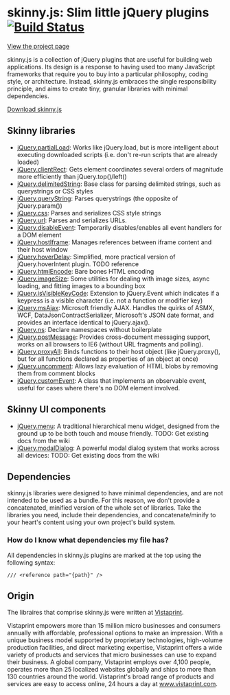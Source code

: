 skinny.js: Slim little jQuery plugins [![Build Status](https://secure.travis-ci.org/vistaprint/SkinnyJS.png?branch=master)](http://travis-ci.org/vistaprint/SkinnyJS)
===========================================

[View the project page](http://vistaprint.github.io/SkinnyJS)

skinny.js is a collection of jQuery plugins that are useful for building web applications. Its design is a response to having used too many JavaScript frameworks that require you to buy into a particular philosophy, coding style, or architecture. Instead, skinny.js embraces the single responsibility principle, and aims to create tiny, granular libraries with minimal dependencies.

[Download skinny.js](http://vistaprint.github.io/SkinnyJS/download-builder.html)

Skinny libraries
------------------

* [jQuery.partialLoad](http://vistaprint.github.io/SkinnyJS/docco/jquery.partialLoad.html): Works like jQuery.load, but is more intelligent about executing downloaded scripts (i.e. don't re-run scripts that are already loaded)
* [jQuery.clientRect](http://vistaprint.github.io/SkinnyJS/docco/jquery.clientRect.html): Gets element coordinates several orders of magnitude more efficiently than jQuery.top()/left()
* [jQuery.delimitedString](http://vistaprint.github.io/SkinnyJS/docco/jquery.delimitedString.html): Base class for parsing delimited strings, such as querystrings or CSS styles
* [jQuery.queryString](http://vistaprint.github.io/SkinnyJS/docco/jquery.queryString.html): Parses querystrings (the opposite of jQuery.param())
* [jQuery.css](http://vistaprint.github.io/SkinnyJS/docco/jquery.css.html): Parses and serializes CSS style strings
* [jQuery.url](http://vistaprint.github.io/SkinnyJS/docco/jquery.url.html): Parses and serializes URLs.
* [jQuery.disableEvent](http://vistaprint.github.io/SkinnyJS/docco/jquery.disableEvent.html): Temporarily disables/enables all event handlers for a DOM element
* [jQuery.hostIframe](http://vistaprint.github.io/SkinnyJS/docco/jquery.hostIframe.html): Manages references between iframe content and their host window
* [jQuery.hoverDelay](http://vistaprint.github.io/SkinnyJS/docco/jquery.hoverDelay.html): Simplified, more practical version of jQuery.hoverIntent plugin. TODO reference
* [jQuery.htmlEncode](http://vistaprint.github.io/SkinnyJS/docco/jquery.htmlEncode.html): Bare bones HTML encoding
* [jQuery.imageSize](http://vistaprint.github.io/SkinnyJS/docco/jquery.imageSize.html): Some utilities for dealing with image sizes, async loading, and fitting images to a bounding box
* [jQuery.isVisibleKeyCode](http://vistaprint.github.io/SkinnyJS/docco/jquery.isVisibleKeyCode.html): Extension to jQuery.Event which indicates if a keypress is a visible character (i.e. not a function or modifier key)
* [jQuery.msAjax](http://vistaprint.github.io/SkinnyJS/docco/jquery.msAjax.html): Microsoft friendly AJAX. Handles the quirks of ASMX, WCF, DataJsonContractSerializer, Microsoft's JSON date format, and provides an interface identical to jQuery.ajax().
* [jQuery.ns](http://vistaprint.github.io/SkinnyJS/docco/jquery.ns.html): Declare namespaces without boilerplate
* [jQuery.postMessage](http://vistaprint.github.io/SkinnyJS/docco/jquery.postMessage.html): Provides cross-document messaging support, works on all browsers to IE6 (without URL fragments and polling).
* [jQuery.proxyAll](http://vistaprint.github.io/SkinnyJS/docco/jquery.proxyAll.html): Binds functions to their host object (like jQuery.proxy(), but for all functions declared as properties of an object at once)
* [jQuery.uncomment](http://vistaprint.github.io/SkinnyJS/docco/jquery.uncomment.html): Allows lazy evaluation of HTML blobs by removing them from comment blocks
* [jQuery.customEvent](http://vistaprint.github.io/SkinnyJS/docco/jquery.customEvent.html): A class that implements an observable event, useful for cases where there's no DOM element involved.
<!-- * [jQuery.cookie](http://vistaprint.github.io/SkinnyJS/docco/jquery.cookie.html): TODO -->

Skinny UI components
------------------

* [jQuery.menu](http://vistaprint.github.io/SkinnyJS/docco/jquery.menu.html): A traditional hierarchical menu widget, designed from the ground up to be both touch and mouse friendly. TODO: Get existing docs from the wiki
* [jQuery.modalDialog](http://vistaprint.github.io/SkinnyJS/jquery.modalDialog.html): A powerful modal dialog system that works across all devices: TODO: Get existing docs from the wiki

Dependencies
------------------

skinny.js libraries were designed to have minimal dependencies, and are not intended to be used as a bundle. For this reason, we don't provide a concatenated, minified version of the whole set of libraries. Take the libraries you need, include their dependencies, and concatenate/minify to your
heart's content using your own project's build system. 

### How do I know what dependencies my file has?
All dependencies in skinny.js plugins are marked at the top using the following syntax:

    /// <reference path="{path}" />

Origin
------------------
The libraires that comprise skinny.js were written at [Vistaprint](http://www.vistaprint.com).

Vistaprint empowers more than 15 million micro businesses and consumers annually with affordable, professional options to make an impression. With a unique business model supported by proprietary technologies, high-volume production facilities, and direct marketing expertise, Vistaprint offers a wide variety of products and services that micro businesses can use to expand their business. A global company, Vistaprint employs over 4,100 people, operates more than 25 localized websites globally and ships to more than 130 countries around the world. Vistaprint's broad range of products and services are easy to access online, 24 hours a day at www.vistaprint.com.